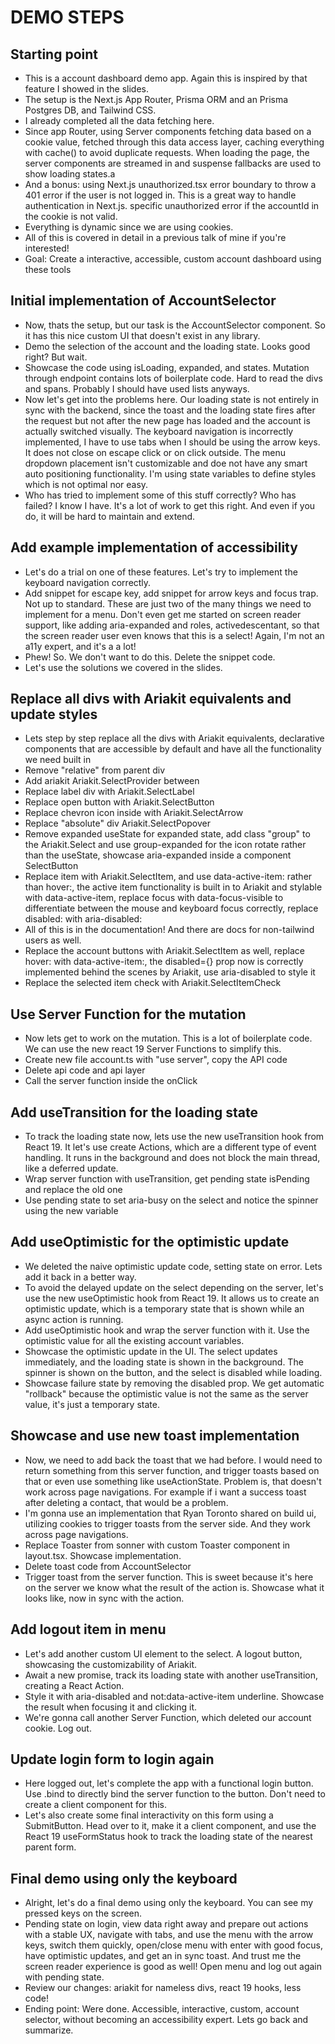 # DEMO STEPS

## Starting point

- This is a account dashboard demo app. Again this is inspired by that feature I showed in the slides.
- The setup is the Next.js App Router, Prisma ORM and an Prisma Postgres DB, and Tailwind CSS.
- I already completed all the data fetching here.
- Since app Router, using Server components fetching data based on a cookie value, fetched through this data access layer, caching everything with cache() to avoid duplicate requests. When loading the page, the server components are streamed in and suspense fallbacks are used to show loading states.a
- And a bonus: using Next.js unauthorized.tsx error boundary to throw a 401 error if the user is not logged in. This is a great way to handle authentication in Next.js. specific unauthorized error if the accountId in the cookie is not valid.
- Everything is dynamic since we are using cookies.
- All of this is covered in detail in a previous talk of mine if you're interested!
- Goal: Create a  interactive, accessible, custom account dashboard using these tools

## Initial implementation of AccountSelector

- Now, thats the setup, but our task is the AccountSelector component. So it has this nice custom UI that doesn't exist in any library.
- Demo the selection of the account and the loading state. Looks good right? But wait.
- Showcase the code using isLoading, expanded, and states. Mutation through endpoint contains lots of boilerplate code. Hard to read the divs and spans. Probably I should have used lists anyways.
- Now let's get into the problems here. Our loading state is not entirely in sync with the backend, since the toast and the loading state fires after the request but not after the new page has loaded and the account is actually switched visually. The keyboard navigation is incorrectly implemented, I have to use tabs when I should be using the arrow keys. It does not close on escape click or on click outside. The menu dropdown placement isn't customizable and doe not have any smart auto positioning functionality. I'm using state variables to define styles which is not optimal nor easy.
- Who has tried to implement some of this stuff correctly? Who has failed? I know I have. It's a lot of work to get this right. And even if you do, it will be hard to maintain and extend.

## Add example implementation of accessibility

- Let's do a trial on one of these features. Let's try to implement the keyboard navigation correctly.
- Add snippet for escape key, add snippet for arrow keys and focus trap. Not up to standard. These are just two of the many things we need to implement for a menu. Don't even get me started on screen reader support, like adding aria-expanded and roles, activedescentant, so that the screen reader user even knows that this is a select! Again, I'm not an a11y expert, and it's a a lot!
- Phew! So. We don't want to do this. Delete the snippet code.
- Let's use the solutions we covered in the slides.

## Replace all divs with Ariakit equivalents and update styles

- Lets step by step replace all the divs with Ariakit equivalents, declarative components that are accessible by default and have all the functionality we need built in
- Remove "relative" from parent div
- Add ariakit Ariakit.SelectProvider between
- Replace label div with Ariakit.SelectLabel
- Replace open button with Ariakit.SelectButton
- Replace chevron icon inside with Ariakit.SelectArrow
- Replace "absolute" div Ariakit.SelectPopover
- Remove expanded useState for expanded state, add class "group" to the Ariakit.Select and use group-expanded for the icon rotate rather than the useState, showcase aria-expanded inside a component SelectButton
- Replace item with Ariakit.SelectItem, and use data-active-item: rather than hover:, the active item functionality is built in to Ariakit and stylable with data-active-item, replace focus with data-focus-visible to differentiate between the mouse and keyboard focus correctly, replace disabled: with aria-disabled:
- All of this is in the documentation! And there are docs for non-tailwind users as well.
- Replace the account buttons with Ariakit.SelectItem as well, replace hover: with data-active-item:, the disabled={} prop now is correctly implemented behind the scenes by Ariakit, use aria-disabled to style it
- Replace the selected item check with Ariakit.SelectItemCheck

## Use Server Function for the mutation

- Now lets get to work on the mutation. This is a lot of boilerplate code. We can use the new react 19 Server Functions to simplify this.
- Create new file account.ts with "use server", copy the API code
- Delete api code and api layer
- Call the server function inside the onClick

## Add useTransition for the loading state

- To track the loading state now, lets use the new useTransition hook from React 19. It let's use create Actions, which are a different type of event handling. It runs in the background and does not block the main thread, like a deferred update.
- Wrap server function with useTransition, get pending state isPending and replace the old one
- Use pending state to set aria-busy on the select and notice the spinner using the new variable

## Add useOptimistic for the optimistic update

- We deleted the naive optimistic update code, setting state on error. Lets add it back in a better way.
- To avoid the delayed update on the select depending on the server, let's use the new useOptimistic hook from React 19. It allows us to create an optimistic update, which is a temporary state that is shown while an async action is running.
- Add useOptimistic hook and wrap the server function with it. Use the optimistic value for all the existing account variables.
- Showcase the optimistic update in the UI. The select updates immediately, and the loading state is shown in the background. The spinner is shown on the button, and the select is disabled while loading.
- Showcase failure state by removing the disabled prop. We get automatic "rollback" because the optimistic value is not the same as the server value, it's just a temporary state.

## Showcase and use new toast implementation

- Now, we need to add back the toast that we had before. I would need to return something from this server function, and trigger toasts based on that or even use something like useActionState. Problem is, that doesn't work across page navigations. For example if i want a success toast after deleting a contact, that would be a problem.
- I'm gonna use an implementation that Ryan Toronto shared on build ui, utilizing cookies to trigger toasts from the server side. And they work across page navigations.
- Replace Toaster from sonner with custom Toaster component in layout.tsx. Showcase implementation.
- Delete toast code from AccountSelector
- Trigger toast from the server function. This is sweet because it's here on the server we know what the result of the action is. Showcase what it looks like, now in sync with the action.

## Add logout item in menu

- Let's add another custom UI element to the select. A logout button, showcasing the customizability of Ariakit.
- Await a new promise, track its loading state with another useTransition, creating a React Action.
- Style it with aria-disabled and not:data-active-item underline. Showcase the result when focusing it and clicking it.
- We're gonna call another Server Function, which deleted our account cookie. Log out.

## Update login form to login again

- Here logged out, let's complete the app with a functional login button. Use .bind to directly bind the server function to the button. Don't need to create a client component for this.
- Let's also create some final interactivity on this form using a SubmitButton. Head over to it, make it a client component, and use the React 19 useFormStatus hook to track the loading state of the nearest parent form.

## Final demo using only the keyboard

- Alright, let's do a final demo using only the keyboard. You can see my pressed keys on the screen.
- Pending state on login, view data right away and prepare out actions with a stable UX, navigate with tabs, and use the menu with the arrow keys, switch them quickly, open/close menu with enter with good focus, have optimistic updates, and get an in sync toast. And trust me the screen reader experience is good as well! Open menu and log out again with pending state.
- Review our changes: ariakit for nameless divs, react 19 hooks, less code!
- Ending point: Were done. Accessible, interactive, custom, account selector, without becoming an accessibility expert. Lets go back and summarize.
